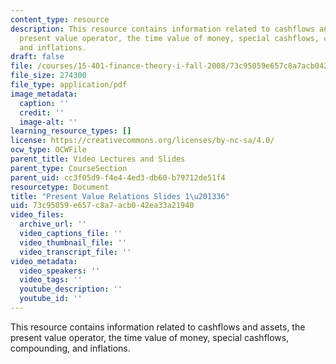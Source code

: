 ```yaml
---
content_type: resource
description: This resource contains information related to cashflows and assets, the
  present value operator, the time value of money, special cashflows, compounding,
  and inflations.
draft: false
file: /courses/15-401-finance-theory-i-fall-2008/73c95059e657c8a7acb042ea33a21940_MIT15_401F08_lec02.pdf
file_size: 274300
file_type: application/pdf
image_metadata:
  caption: ''
  credit: ''
  image-alt: ''
learning_resource_types: []
license: https://creativecommons.org/licenses/by-nc-sa/4.0/
ocw_type: OCWFile
parent_title: Video Lectures and Slides
parent_type: CourseSection
parent_uid: cc3f05d9-f4e4-4ed3-db60-b79712de51f4
resourcetype: Document
title: "Present Value Relations Slides 1\u201336"
uid: 73c95059-e657-c8a7-acb0-42ea33a21940
video_files:
  archive_url: ''
  video_captions_file: ''
  video_thumbnail_file: ''
  video_transcript_file: ''
video_metadata:
  video_speakers: ''
  video_tags: ''
  youtube_description: ''
  youtube_id: ''
---
```

This resource contains information related to cashflows and assets, the present value operator, the time value of money, special cashflows, compounding, and inflations.